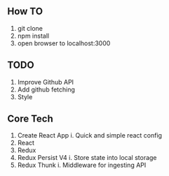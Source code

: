 ## How TO
1. git clone
2. npm install
3. open browser to localhost:3000

## TODO
1. Improve Github API
2. Add github fetching
3. Style

## Core Tech
1. Create React App
  i. Quick and simple react config
2. React
3. Redux
4. Redux Persist V4
  i. Store state into local storage
5. Redux Thunk
  i. Middleware for ingesting API